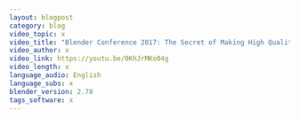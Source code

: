 ```yaml
---
layout: blogpost
category: blog
video_topic: x
video_title: "Blender Conference 2017: The Secret of Making High Quality Art in Blender and Everywhere BCon17"
video_author: x
video_link: https://youtu.be/0KhJrMKo04g
video_length: x
language_audio: English
language_subs: x
blender_version: 2.78
tags_software: x
---
```

